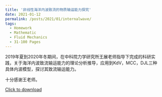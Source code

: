 ```yaml
---
title: '非线性海洋内波致流的物质输运能力探究'
date: 2021-01-12
permalink: /posts/2021/01/internalwave/
tags:
  - Homework
  - Mathematic
  - Fluid Mechanics
  - 31-100 Pages
---
```


2019年夏到2020年冬期间，在中科院力学研究所王展老师指导下完成的科研实践，关于海洋内波致流输运能力的理论分析推导，应用到KdV，MCC，DJL三种具体内波模型，探讨其致流输运能力。

十分感谢王老师。

[Click to download](/files/hw/kysj.pdf)

